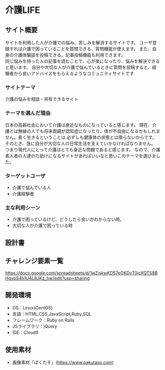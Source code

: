 # 介護LIFE

## サイト概要
サイトを利用した人が介護での悩み、苦しみを解消するサイトです。
ユーザ登録すれば介護で困っていることを質問できる、質問機能が使えます。
また、自身の介護体験談を投稿できる。記事投稿機能も利用できます。<br>
同じ悩みを持った人の記事を読むことで、心が楽になったり、悩みを解決できると思います。
自分や大切な人が介護で悩んでいるときに質問を投稿すると、経験者から良いアドバイスをもらえるようなコミュニティサイトです


### サイトテーマ
介護の悩みを相談・共有できるサイト

### テーマを選んだ理由
日本の高齢社会において介護は身近なものになっていると感じます。
現在、介護とは無縁の人でも将来両親が認知症になったり、体が不自由になるかもしれません。長く生きるということは
必ずしも健康体の状態とは限らないからです。
そのとき、急に自分が大切な人の日常生活を支えていかなければなりません。
つまり現代人にとって介護はとても身近な問題であると感じます。
なので、介護素人者の人達のた助けになるサイトがあればいいなと思いこのテーマを選びました。

### ターゲットユーザ
- 介護で悩んでいる人
- 介護経験者

### 主な利用シーン
- 介護で困っているけど、どうしたら良いかわからない時。
- 大切な人が介護で困っている時

## 設計書

## チャレンジ要素一覧
https://docs.google.com/spreadsheets/d/1wZjskwKD57eOKDvT0jcXQTS8BHgvpS4h1U4L8JKz_hw/edit?usp=sharing

## 開発環境
- OS：Linux(CentOS)
- 言語：HTML,CSS,JavaScript,Ruby,SQL
- フレームワーク：Ruby on Rails
- JSライブラリ：jQuery
- IDE：Cloud9

## 使用素材
- 画像素材「ぱくたそ」(https://www.pakutaso.com)